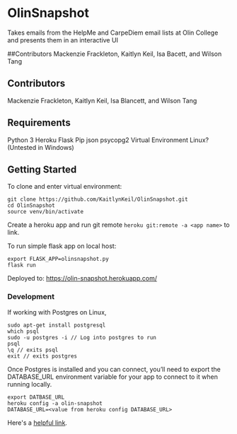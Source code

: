 # OlinSnapshot
Takes emails from the HelpMe and CarpeDiem email lists at Olin College and presents them in an interactive UI

##Contributors
Mackenzie Frackleton, Kaitlyn Keil, Isa Bacett, and Wilson Tang

## Contributors
Mackenzie Frackleton, Kaitlyn Keil, Isa Blancett, and Wilson Tang

## Requirements
Python 3
Heroku
Flask
Pip
json
psycopg2
Virtual Environment
Linux? (Untested in Windows)

## Getting Started
To clone and enter virtual environment:
```
git clone https://github.com/KaitlynKeil/OlinSnapshot.git
cd OlinSnapshot
source venv/bin/activate
```

Create a heroku app and run git remote `heroku git:remote -a <app name>` to link.

To run simple flask app on local host:
```
export FLASK_APP=olinsnapshot.py
flask run
```

Deployed to: https://olin-snapshot.herokuapp.com/

### Development

If working with Postgres on Linux, 

```
sudo apt-get install postgresql
which psql
sudo -u postgres -i // Log into postgres to run
psql
\q // exits psql
exit // exits postgres
```

Once Postgres is installed and you can connect, you’ll need to export the DATABASE_URL environment variable for your app to connect to it when running locally. 
```
export DATBASE_URL
heroku config -a olin-snapshot
DATABASE_URL=<value from heroku config DATABASE_URL>
```

Here's a [helpful link](https://devcenter.heroku.com/articles/heroku-postgresql).